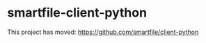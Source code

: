 smartfile-client-python
=======================

This project has moved: https://github.com/smartfile/client-python